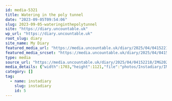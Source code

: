 ```yaml
---
id: media-5321
title: Watering in the poly tunnel
date: "2023-09-05T09:54:06"
slug: 2023-09-05-wateringinthepolytunnel
site: "https://diary.uncountable.uk"
wp_url: "https://diary.uncountable.uk"
root_slug: diary
site_name: My Diary
featured_media_url: "https://media.uncountable.uk/diary/2025/04/04152218/IMG20230905105406-edited.webp"
featured_media_srcset: "https://media.uncountable.uk/diary/2025/04/04152218/IMG20230905105406-edited-300x197.webp 300w, https://media.uncountable.uk/diary/2025/04/04152218/IMG20230905105406-edited-1024x674.webp 1024w, https://media.uncountable.uk/diary/2025/04/04152218/IMG20230905105406-edited-150x150.webp 150w, https://media.uncountable.uk/diary/2025/04/04152218/IMG20230905105406-edited-640x421.webp 640w, https://media.uncountable.uk/diary/2025/04/04152218/IMG20230905105406-edited.webp 1703w"
type: media
source_url: "https://media.uncountable.uk/diary/2025/04/04152218/IMG20230905105406-edited.webp"
media_details: {"width":1703,"height":1121,"file":"photos/Instadiary/IMG20230905105406-edited.webp","filesize":141198,"sizes":{"medium":{"file":"IMG20230905105406-edited-300x197.webp","width":300,"height":197,"filesize":23440,"mime_type":"image/webp","source_url":"https://media.uncountable.uk/diary/2025/04/04152218/IMG20230905105406-edited-300x197.webp"},"large":{"file":"IMG20230905105406-edited-1024x674.webp","width":1024,"height":674,"filesize":173656,"mime_type":"image/webp","source_url":"https://media.uncountable.uk/diary/2025/04/04152218/IMG20230905105406-edited-1024x674.webp"},"thumbnail":{"file":"IMG20230905105406-edited-150x150.webp","width":150,"height":150,"filesize":9658,"mime_type":"image/webp","source_url":"https://media.uncountable.uk/diary/2025/04/04152218/IMG20230905105406-edited-150x150.webp"},"mobwidth":{"file":"IMG20230905105406-edited-640x421.webp","width":640,"height":421,"filesize":88464,"mime_type":"image/webp","source_url":"https://media.uncountable.uk/diary/2025/04/04152218/IMG20230905105406-edited-640x421.webp"},"full":{"file":"IMG20230905105406-edited.webp","width":1703,"height":1121,"mime_type":"image/webp","source_url":"https://media.uncountable.uk/diary/2025/04/04152218/IMG20230905105406-edited.webp"}},"image_meta":{"aperture":"0","credit":"","camera":"","caption":"","created_timestamp":"0","copyright":"","focal_length":"0","iso":"0","shutter_speed":"0","title":"","orientation":"0","keywords":[]}}
category: []
tag:
  - name: instadiary
    slug: instadiary
    id: 5
---
```


